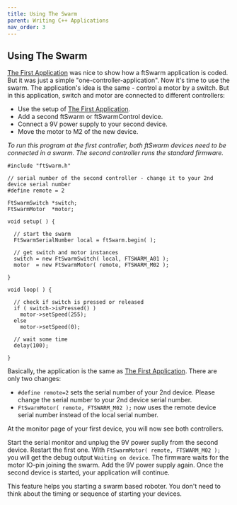 ```yaml
---
title: Using The Swarm
parent: Writing C++ Applications
nav_order: 3
---
```


## Using The Swarm

[The First Application](../2_1stApp) was nice to show how a ftSwarm application is coded. But it was just a simple "one-controller-application".
Now it's time to use the swarm. The application's idea is the same - control a motor by a switch. But in this application, switch and motor
are connected to different controllers:

- Use the setup of [The First Application](../2_1stApp).
- Add a second ftSwarm or ftSwarmControl device.
- Connect a 9V power supply to your second device.
- Move the motor to M2 of the new device.

*To run this program at the first controller, both ftSwarm devices need to be connected in a swarm. The second controller runs the standard firmware.*

```
#include "ftSwarm.h"

// serial number of the second controller - change it to your 2nd device serial number
#define remote = 2

FtSwarmSwitch *switch;
FtSwarmMotor  *motor;

void setup( ) {

  // start the swarm
  FtSwarmSerialNumber local = ftSwarm.begin( );
	
  // get switch and motor instances
  switch = new FtSwarmSwitch( local, FTSWARM_A01 );
  motor  = new FtSwarmMotor( remote, FTSWARM_M02 );

}

void loop( ) {

  // check if switch is pressed or released
  if ( switch->isPressed() )
    motor->setSpeed(255);
  else
    motor->setSpeed(0);
	
  // wait some time
  delay(100);

}
```

Basically, the application is the same as [The First Application](../2_1stApp). There are only two changes:

- `#define remote=2` sets the serial number of your 2nd device. Please change the serial number to your 2nd device serial number.
- `FtSwarmMotor( remote, FTSWARM_M02 );` now uses the remote device serial number instead of the local serial number.

At the monitor page of your first device, you will now see both controllers.

Start the serial monitor and unplug the 9V power suplly from the second device. Restart the first one. 
With `FtSwarmMotor( remote, FTSWARM_M02 );` you will get the debug output `Waiting on device`. The firmware waits for the motor IO-pin joining the swarm.
Add the 9V power supply again. Once the second device is started, your application will continue.

This feature helps you starting a swarm based roboter. You don't need to think about the timing or sequence of starting your devices.